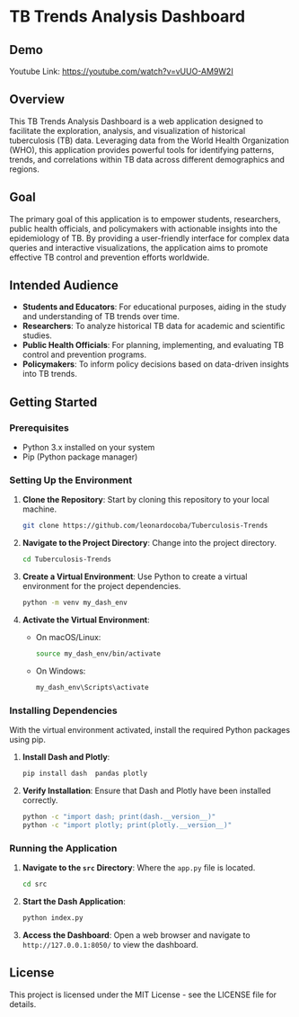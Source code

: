 # TB Trends Analysis Dashboard

## Demo
Youtube Link: https://youtube.com/watch?v=vUUO-AM9W2I

## Overview

This TB Trends Analysis Dashboard is a web application designed to facilitate the exploration, analysis, and visualization of historical tuberculosis (TB) data. Leveraging data from the World Health Organization (WHO), this application provides powerful tools for identifying patterns, trends, and correlations within TB data across different demographics and regions.

## Goal

The primary goal of this application is to empower students, researchers, public health officials, and policymakers with actionable insights into the epidemiology of TB. By providing a user-friendly interface for complex data queries and interactive visualizations, the application aims to promote effective TB control and prevention efforts worldwide.

## Intended Audience

- **Students and Educators**: For educational purposes, aiding in the study and understanding of TB trends over time.
- **Researchers**: To analyze historical TB data for academic and scientific studies.
- **Public Health Officials**: For planning, implementing, and evaluating TB control and prevention programs.
- **Policymakers**: To inform policy decisions based on data-driven insights into TB trends.

## Getting Started

### Prerequisites

- Python 3.x installed on your system
- Pip (Python package manager)

### Setting Up the Environment

1. **Clone the Repository**: Start by cloning this repository to your local machine.

   ```bash
   git clone https://github.com/leonardocoba/Tuberculosis-Trends
   ```

2. **Navigate to the Project Directory**: Change into the project directory.

   ```bash
   cd Tuberculosis-Trends
   ```

3. **Create a Virtual Environment**: Use Python to create a virtual environment for the project dependencies.

   ```bash
   python -m venv my_dash_env
   ```

4. **Activate the Virtual Environment**:

   - On macOS/Linux:
     ```bash
     source my_dash_env/bin/activate
     ```

   - On Windows:
     ```cmd
     my_dash_env\Scripts\activate
     ```

### Installing Dependencies

With the virtual environment activated, install the required Python packages using pip.

1. **Install Dash and Plotly**:

   ```bash
   pip install dash  pandas plotly
   ```

2. **Verify Installation**: Ensure that Dash and Plotly have been installed correctly.

   ```bash
   python -c "import dash; print(dash.__version__)"
   python -c "import plotly; print(plotly.__version__)"
   ```

### Running the Application

1. **Navigate to the `src` Directory**: Where the `app.py` file is located.

   ```bash
   cd src
   ```

2. **Start the Dash Application**:

   ```bash
   python index.py
   ```

3. **Access the Dashboard**: Open a web browser and navigate to `http://127.0.0.1:8050/` to view the dashboard.

## License

This project is licensed under the MIT License - see the LICENSE file for details.

